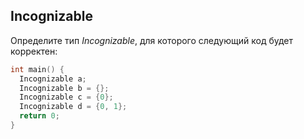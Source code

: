 ## Incognizable

Определите тип *Incognizable*, для которого следующий код будет корректен:

```cpp
int main() {
  Incognizable a;
  Incognizable b = {};
  Incognizable c = {0};
  Incognizable d = {0, 1};
  return 0;
}
```

